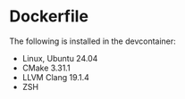 # Dockerfile

The following is installed in the devcontainer:

- Linux, Ubuntu 24.04
- CMake 3.31.1
- LLVM Clang 19.1.4
- ZSH